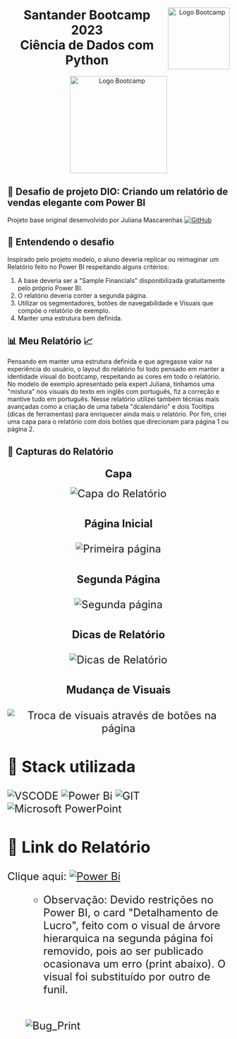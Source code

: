 <div align="center">
<img src="https://hermes.digitalinnovation.one/assets/diome/logo-full.svg" alt="Logo Bootcamp" width="140" align="right">
<h1>Santander Bootcamp 2023 <br> Ciência de Dados com Python</h1>
<img src="https://hermes.dio.me/tracks/03253ff0-95b9-4904-84e7-2063e9d6cb26.png" alt="Logo Bootcamp" width="220">
</div>

##  :brain: Desafio de projeto DIO: Criando um relatório de vendas elegante com Power BI
Projeto base original desenvolvido por Juliana Mascarenhas  [![GitHub](https://img.shields.io/badge/github-%23121011.svg?style=for-the-badge&logo=github&logoColor=white)](https://github.com/julianazanelatto/power_bi_analyst/tree/main/M%C3%B3dulo%202)
</a>

## :rocket: Entendendo o desafio
Inspirado pelo projeto modelo, o aluno deveria replicar ou reimaginar um Relatório feito no Power BI respeitando alguns critérios:<br>
<OL>
  <LI> A base deveria ser a "Sample Financials" disponibilizada gratuitamente pelo próprio Power BI.
  <LI> O relatório deveria conter a segunda página.
  <LI> Utilizar os segmentadores, botões de navegabilidade e Visuais que compõe o relatório de exemplo.
  <LI> Manter uma estrutura bem definida.
</OL>

## :bar_chart: Meu Relatório  :chart_with_upwards_trend:
Pensando em manter uma estrutura definida e que agregasse valor na experiência do usuário, o layout do relatório foi todo pensado em manter a identidade visual do bootcamp, respeitando as cores em todo o relatório. No modelo de exemplo apresentado pela expert Juliana, tinhamos uma "mistura" nos visuais do texto em inglês com português, fiz a correção e mantive tudo em português. Nesse relatório utilizei também técnias mais avançadas como a criação de uma tabela "dcalendário" e dois Tooltips (dicas de ferramentas) para enriquecer ainda mais o relatório. Por fim, criei uma capa para o relatório com dois botões que direcionam para página 1 ou página 2.

## :camera_flash: Capturas do Relatório

### <p align="center"><font size="5"><b>Capa</B></p>

<div align="center">
<img src="https://github.com/JaimeMoreira/Desafio-DIO-PBI/assets/127636282/bcfdf83b-ef25-421d-a15b-fe12c656f9c2" alt="Capa do Relatório"><BR></div>

### <p align="center"><font size="5"><B>Página Inicial</B></p>

<div align="center">
<img src="https://github.com/JaimeMoreira/Desafio-DIO-PBI/assets/127636282/bdcc609d-5489-4753-877e-a9dadfcf1c57" alt="Primeira página"><BR></div>

### <p align="center"><font size="5"><B>Segunda Página</B></p>

<div align="center">
<img src="https://github.com/JaimeMoreira/Desafio-DIO-PBI/assets/127636282/477496ab-fc3a-4ab8-8be8-3cbe3acc7287" alt="Segunda página"><BR></div>

### <p align="center"><font size="5"><B>Dicas de Relatório</B></p>

<div align="center">
<img src="https://github.com/JaimeMoreira/Desafio-DIO-PBI/assets/127636282/f7fbce37-f031-4e94-994d-bf68c3cc50b0" alt="Dicas de Relatório" >
<BR></div>

### <p align="center"><font size="5"><B>Mudança de Visuais</B></p>

<div align="center">
<img src="https://github.com/JaimeMoreira/Desafio-DIO-PBI/assets/127636282/5894392e-762a-4bce-a00a-0b355ef13375" alt="Troca de visuais através de botões na página" >
<BR></div>

<p>

## :battery: Stack utilizada
![VSCODE](https://img.shields.io/badge/Visual%20Studio%20Code-007ACC.svg?style=for-the-badge&logo=Visual-Studio-Code&logoColor=white)
![Power Bi](https://img.shields.io/badge/power_bi-F2C811?style=for-the-badge&logo=powerbi&logoColor=black)
![GIT](https://img.shields.io/badge/Git-F05032.svg?style=for-the-badge&logo=Git&logoColor=white)
![Microsoft PowerPoint](https://img.shields.io/badge/Microsoft_PowerPoint-B7472A?style=for-the-badge&logo=microsoft-powerpoint&logoColor=white)
</p>

## :link:	 Link do Relatório

Clique aqui: [![Power Bi](https://img.shields.io/badge/power_bi-F2C811?style=for-the-badge&logo=powerbi&logoColor=black)](https://app.powerbi.com/view?r=eyJrIjoiMGQyMjY4OWYtODk1OS00ZDQ5LWFkNDItZDM4NGExMjAzMTU0IiwidCI6IjkyOGMzNzkzLTJkMDEtNGI4ZS04ODA3LWM4MmZlNzc4N2IwNiJ9&pageName=ReportSectionc8ae267b11332c9e72b5)
<OL>
  <UL>
  <li> Observação: Devido restrições no Power BI, o card "Detalhamento de Lucro", feito com o visual de árvore hierarquica na segunda página foi removido, pois ao ser publicado ocasionava um erro (print abaixo). O visual foi substituído por outro de funil.
  </li>
  </ul><br>

  ![Bug_Print](https://github.com/JaimeMoreira/Desafio-DIO-PBI/assets/127636282/171a0302-19f0-49ad-8aa4-7914d553a66e)
